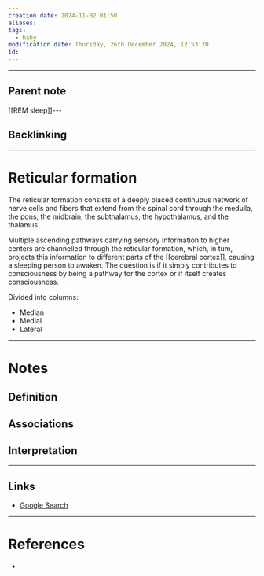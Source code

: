 ```yaml
---
creation date: 2024-11-02 01:50
aliases: 
tags:
  - baby
modification date: Thursday, 26th December 2024, 12:53:20
id:
---
```

---

## Parent note
[[REM sleep]]---
## Backlinking


---
# Reticular formation
The reticular formation consists of a deeply placed continuous network of nerve cells and fibers that extend from the spinal cord through the medulla, the pons, the midbrain, the subthalamus, the hypothalamus, and the thalamus.

Multiple ascending pathways carrying sensory Information to higher centers are channelled through the reticular formation, which, in tum, projects this information to different parts of the [[cerebral cortex]], causing a sleeping person to awaken. The question is if it simply contributes to consciousness by being a pathway for the cortex or if itself creates consciousness.

Divided into columns:

- Median
- Medial
- Lateral

---
# Notes

## Definition

## Associations

## Interpretation

---
## Links
- [Google Search](https://www.google.com/search?q=Reticular+formation)

---
# References
+ 
